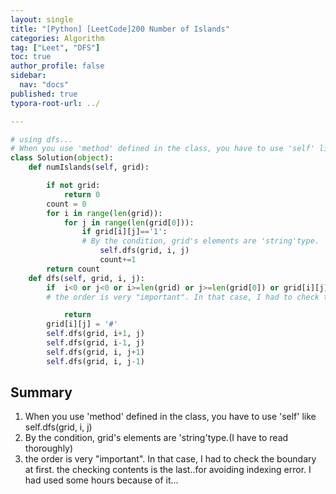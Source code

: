 ```yaml
---
layout: single
title: "[Python] [LeetCode]200 Number of Islands"
categories: Algorithm
tag: ["Leet", "DFS"]
toc: true
author_profile: false
sidebar:
  nav: "docs"  
published: true
typora-root-url: ../

---
```


```python
# using dfs...
# When you use 'method' defined in the class, you have to use 'self' like self.dfs(grid, i, j)
class Solution(object):
    def numIslands(self, grid):

        if not grid:
            return 0
        count = 0
        for i in range(len(grid)):
            for j in range(len(grid[0])):
                if grid[i][j]=='1':
                # By the condition, grid's elements are 'string'type.
                    self.dfs(grid, i, j)
                    count+=1
        return count
    def dfs(self, grid, i, j):
        if  i<0 or j<0 or i>=len(grid) or j>=len(grid[0]) or grid[i][j]!='1':
        # the order is very "important". In that case, I had to check the boundary at first. the checking contents is the last..for avoiding indexing error. I had used some hours because of it...

            return
        grid[i][j] = '#'
        self.dfs(grid, i+1, j)
        self.dfs(grid, i-1, j)
        self.dfs(grid, i, j+1)
        self.dfs(grid, i, j-1)
```

## Summary  

1. When you use 'method' defined in the class, you have to use 'self' like self.dfs(grid, i, j)
2. By the condition, grid's elements are 'string'type.(I have to read thoroughly)
3. the order is very "important". In that case, I had to check the boundary at first. the checking contents is the last..for avoiding indexing error. I had used some hours because of it...